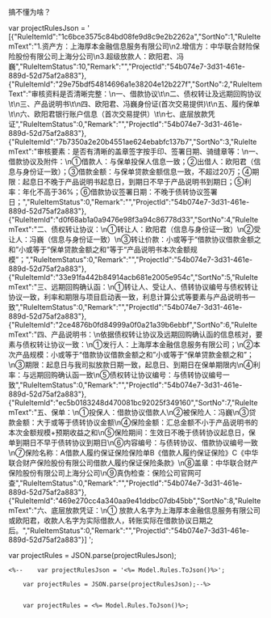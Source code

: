 搞不懂为啥？

 var projectRulesJson = '
[{"RuleItemId":"1c6bce3575c84bd08fe9d8c9e2b2262a","SortNo":1,"RuleItemText":"1.资产方：上海厚本金融信息服务有限公司\n2.增信方：中华联合财险保险股份有限公司上海分公司\n3.超级放款人：欧阳君、冯巍","RuleItemStatus":10,"Remark":"","ProjectId":"54b074e7-3d31-461e-889d-52d75af2a883"},{"RuleItemId":"29e75bdf54814696a1e38204e12b227f","SortNo":2,"RuleItemText":"审核资料是否清晰完整：\n一、借款协议\t\n二、债权转让及远期回购协议\t\n三、产品说明书\t\n四、欧阳君、冯巍身份证(首次交易提供)\t\n五、履约保单\t\n六、欧阳君银行账户信息（首次交易提供）\t\n七、底层放款凭证","RuleItemStatus":0,"Remark":"","ProjectId":"54b074e7-3d31-461e-889d-52d75af2a883"},{"RuleItemId":"7b7350a2e20b4551ae624ebabfc137b7","SortNo":3,"RuleItemText":"审核要素：是否有清晰的盖章签字按手印、签署日期、骑缝章等：\n一、借款协议及附件：\n①借款人：与保单投保人信息一致；②出借人：欧阳君（信息与身份证一致）；③借款金额：与保单贷款金额信息一致，不超过20万；④期限：起息日不晚于产品说明书起息日，到期日不早于产品说明书到期日；⑤利率：年化不高于36%；⑥借款协议签署日期：不晚于债转协议签署日；","RuleItemStatus":0,"Remark":"","ProjectId":"54b074e7-3d31-461e-889d-52d75af2a883"},{"RuleItemId":"d0f68ab1a0a9476e98f3a94c86778d33","SortNo":4,"RuleItemText":"二、债权转让协议：\n①转让人：欧阳君（信息与身份证一致）\n②受让人：冯巍（信息与身份证一致）\n③转让价款：小或等于“借款协议借款金额之和”小或等于“保单贷款金额之和”等于“产品说明书本次金额规模”；","RuleItemStatus":0,"Remark":"","ProjectId":"54b074e7-3d31-461e-889d-52d75af2a883"},{"RuleItemId":"33e91fa442b84914acb681e2005e954c","SortNo":5,"RuleItemText":"三、远期回购确认函：\n①转让人、受让人、债转协议编号与债权转让协议一致，利率和期限与项目启动表一致，利息计算公式等要素与产品说明书一致","RuleItemStatus":0,"Remark":"","ProjectId":"54b074e7-3d31-461e-889d-52d75af2a883"},{"RuleItemId":"2ce4876b0fd84999a0f0a21a39b6ebbf","SortNo":6,"RuleItemText":"四、产品说明书：\n依据债权转让协议及远期回购确认函的信息核对，要素与债权转让协议一致：\n①发行人：上海厚本金融信息服务有限公司；\n②本次产品规模：小或等于“借款协议借款金额之和”小或等于“保单贷款金额之和”；\n③期限：起息日与我司拟放款日期一致，起息日、到期日在保单期限内\n④利率：与远期回购确认函一致\n⑤债权转让协议编号：与债转协议编号一致","RuleItemStatus":0,"Remark":"","ProjectId":"54b074e7-3d31-461e-889d-52d75af2a883"},{"RuleItemId":"ec5b0183248d470081bc92025f349160","SortNo":7,"RuleItemText":"五、保单：\n①投保人：借款协议借款人\n②被保险人：冯巍\n③贷款金额：大于或等于债转协议金额\n④保险金额：汇总金额不小于产品说明书的本次金额规模+预期收益之和\n⑤保险期间：生效日不晚于债转协议起息日，保单到期日不早于债转协议到期日\n⑥内容编号：与债转协议、借款协议编号一致\n⑦保险名称：A借款人履约保证保险保险单B《借款人履约保证保险》C《中华联合财产保险股份有限公司借款人履约保证保险条款》\n⑧盖章：中华联合财产保险股份有限公司上海分公司\n⑨真伪检查：保险公司官网可查","RuleItemStatus":0,"Remark":"","ProjectId":"54b074e7-3d31-461e-889d-52d75af2a883"},{"RuleItemId":"469e270cc4a340aa9e41ddbc07db45bb","SortNo":8,"RuleItemText":"六、底层放款凭证：\n① 放款人名字为上海厚本金融信息服务有限公司或欧阳君，收款人名字为实际借款人，转账实际在借款协议日期之后。","RuleItemStatus":0,"Remark":"","ProjectId":"54b074e7-3d31-461e-889d-52d75af2a883"}]
 ';
 
 var projectRules = JSON.parse(projectRulesJson);



    <%--    var projectRulesJson = '<%= Model.Rules.ToJson()%>';

        var projectRules = JSON.parse(projectRulesJson);--%>

    
        var projectRules = <%= Model.Rules.ToJson()%>;
